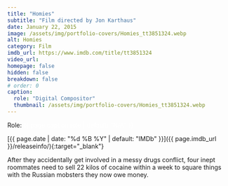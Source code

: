 ```yaml
---
title: "Homies"
subtitle: "Film directed by Jon Karthaus"
date: January 22, 2015
image: /assets/img/portfolio-covers/Homies_tt3851324.webp
alt: Homies
category: Film
imdb_url: https://www.imdb.com/title/tt3851324
video_url: 
homepage: false
hidden: false
breakdown: false
# order: 0
caption:
  role: "Digital Compositor"
  thumbnail: /assets/img/portfolio-covers/Homies_tt3851324.webp
---
```

Role: <span style="color:white">{{ page.caption.role | default: "N/A" }}</span>

[{{ page.date | date: "%d %B %Y" | default: "IMDb" }}]({{ page.imdb_url }}/releaseinfo/){:target="_blank"}

After they accidentally get involved in a messy drugs conflict, four inept roommates need to sell 22 kilos of cocaine within a week to square things with the Russian mobsters they now owe money.
